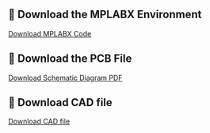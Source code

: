 ## 📁 Download the MPLABX Environment
[Download MPLABX Code](./assets/zip-files/MPLABXfile.zip)

## 📁 Download the PCB File
[Download Schematic Diagram PDF](./assets/zip-files/PCBfile.zip)

## 📁 Download CAD file
[Download CAD file](.assets/zip-files/SolarArrayAssembly.zip)
